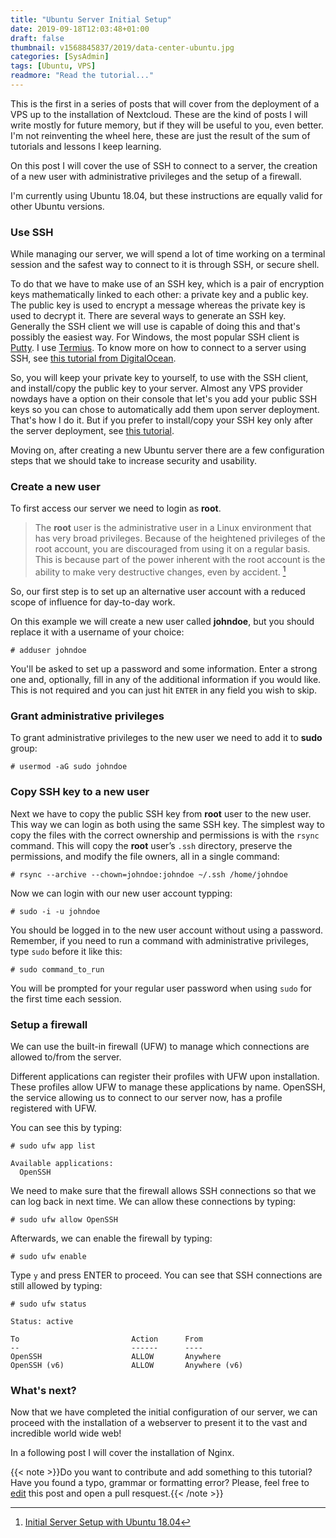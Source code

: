 ```yaml
---
title: "Ubuntu Server Initial Setup"
date: 2019-09-18T12:03:48+01:00
draft: false
thumbnail: v1568845837/2019/data-center-ubuntu.jpg
categories: [SysAdmin]
tags: [Ubuntu, VPS]
readmore: "Read the tutorial..."
---
```


This is the first in a series of posts that will cover from the deployment of a VPS up to the installation of Nextcloud. These are the kind of posts I will write mostly for future memory, but if they will be useful to you, even better. I'm not reinventing the wheel here, these are just the result of the sum of tutorials and lessons I keep learning.

On this post I will cover the use of SSH to connect to a server, the creation of a new user with administrative privileges and the setup of a firewall.

I'm currently using Ubuntu 18.04, but these instructions are equally valid for other Ubuntu versions.

<!--readmore-->

### Use SSH

While managing our server, we will spend a lot of time working on a terminal session and the safest way to connect to it is through SSH, or secure shell.

To do that we have to make use of an SSH key, which is a pair of encryption keys mathematically linked to each other: a private key and a public key. The public key is used to encrypt a message whereas the private key is used to decrypt it. There are several ways to generate an SSH key. Generally the SSH client we will use is capable of doing this and that's possibly the easiest way. For Windows, the most popular SSH client is [Putty](https://putty.org/). I use [Termius](https://www.termius.com/). To know more on how to connect to a server using SSH, see [this tutorial from DigitalOcean](https://www.digitalocean.com/docs/droplets/how-to/connect-with-ssh/).

So, you will keep your private key to yourself, to use with the SSH client, and install/copy the public key to your server. Almost any VPS provider nowdays have a option on their console that let's you add your public SSH keys so you can chose to automatically add them upon server deployment. That's how I do it. But if you prefer to install/copy your SSH key only after the server deployment, see [this tutorial](https://www.digitalocean.com/community/tutorials/how-to-set-up-ssh-keys-on-ubuntu-1804).

Moving on, after creating a new Ubuntu server there are a few configuration steps that we should take to increase security and usability.

### Create a new user

To first access our server we need to login as **root**.

> The **root** user is the administrative user in a Linux environment that has very broad privileges. Because of the heightened privileges of the root account, you are discouraged from using it on a regular basis. This is because part of the power inherent with the root account is the ability to make very destructive changes, even by accident. [^1]

So, our first step is to set up an alternative user account with a reduced scope of influence for day-to-day work.

On this example we will create a new user called **johndoe**, but you should replace it with a username of your choice:

```terminal
# adduser johndoe
```

You'll be asked to set up a password and some information. Enter a strong one and, optionally, fill in any of the additional information if you would like. This is not required and you can just hit `ENTER` in any field you wish to skip.

### Grant administrative privileges

To grant administrative privileges to the new user we need to add it to **sudo** group:
```terminal
# usermod -aG sudo johndoe
```

### Copy SSH key to a new user
Next we have to copy the public SSH key from **root** user to the new user. This way we can login as both using the same SSH key. The simplest way to copy the files with the correct ownership and permissions is with the `rsync` command. This will copy the **root** user’s `.ssh` directory, preserve the permissions, and modify the file owners, all in a single command:
```terminal
# rsync --archive --chown=johndoe:johndoe ~/.ssh /home/johndoe
```

Now we can login with our new user account typping:
```terminal
# sudo -i -u johndoe
```

You should be logged in to the new user account without using a password. Remember, if you need to run a command with administrative privileges, type `sudo` before it like this:
```terminal
# sudo command_to_run
```

You will be prompted for your regular user password when using `sudo` for the first time each session.

### Setup a firewall
We can use the built-in firewall (UFW) to manage which connections are allowed to/from the server.

Different applications can register their profiles with UFW upon installation. These profiles allow UFW to manage these applications by name. OpenSSH, the service allowing us to connect to our server now, has a profile registered with UFW.

You can see this by typing:
```terminal
# sudo ufw app list
```
```terminal
Available applications:
  OpenSSH
```

We need to make sure that the firewall allows SSH connections so that we can log back in next time. We can allow these connections by typing:
```terminal
# sudo ufw allow OpenSSH
```

Afterwards, we can enable the firewall by typing:
```terminal
# sudo ufw enable
```
Type `y` and press ENTER to proceed. You can see that SSH connections are still allowed by typing:

```terminal
# sudo ufw status
```
```terminal
Status: active

To                         Action      From
--                         ------      ----
OpenSSH                    ALLOW       Anywhere
OpenSSH (v6)               ALLOW       Anywhere (v6)
```

### What's next?

Now that we have completed the initial configuration of our server, we can proceed with the installation of a webserver to present it to the vast and incredible world wide web!

In a following post I will cover the installation of Nginx.

{{< note >}}Do you want to contribute and add something to this tutorial? Have you found a typo, grammar or formatting error? Please, feel free to [edit](https://github.com/emanuelpina/blog/blob/master/content/posts/ubuntu-server-initial-setup.md) this post and open a pull resquest.{{< /note >}}

[^1]: [Initial Server Setup with Ubuntu 18.04](https://www.digitalocean.com/community/tutorials/initial-server-setup-with-ubuntu-18-04)
